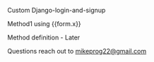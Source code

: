 Custom Django-login-and-signup

Method1 using {{form.x}}

Method definition - Later

Questions reach out to mikeprog22@gmail.com
